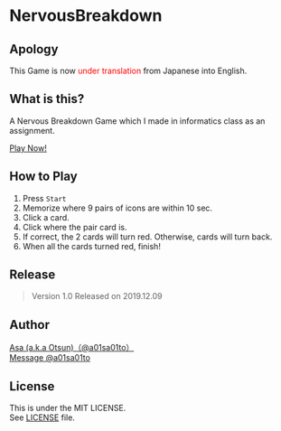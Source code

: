 # NervousBreakdown

## Apology
This Game is now <span style="color:#f00">under translation</span> from Japanese into English.

## What is this?
A Nervous Breakdown Game which I made in informatics class as an assignment.

[Play Now!](https://repos.a01sa01to.com/NervousBreakdown/)

## How to Play
1. Press `Start`
2. Memorize where 9 pairs of icons are within 10 sec.
3. Click a card.
4. Click where the pair card is.
5. If correct, the 2 cards will turn red. Otherwise, cards will turn back.
6. When all the cards turned red, finish!

## Release

> Version 1.0 Released on 2019.12.09

## Author

[Asa (a.k.a Otsun)（@a01sa01to）](https://twitter.com/a01sa01to)<br>
[Message @a01sa01to](https://twitter.com/messages/compose?recipient_id=4273512934&ref_src=twsrc%5Etfw)

## License

This is under the MIT LICENSE.<br>
See [LICENSE](https://github.com/a01sa01to/NervousBreakdown/blob/master/LICENSE) file.